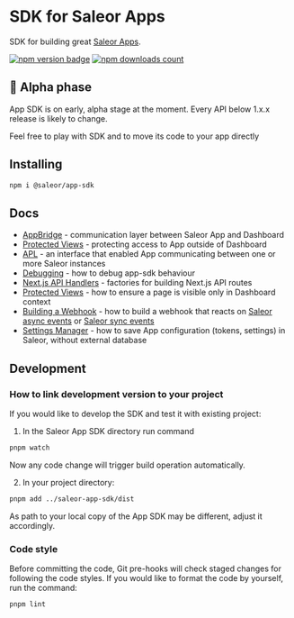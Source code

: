 # SDK for Saleor Apps

SDK for building great [Saleor Apps](https://github.com/saleor/apps).

<div>

[![npm version badge](https://img.shields.io/npm/v/@saleor/app-sdk)](https://www.npmjs.com/package/@saleor/app-sdk)
[![npm downloads count](https://img.shields.io/npm/dt/@saleor/app-sdk)](https://www.npmjs.com/package/@saleor/app-sdk)

</div>

## 🚨 Alpha phase

App SDK is on early, alpha stage at the moment. Every API below 1.x.x release is likely to change.

Feel free to play with SDK and to move its code to your app directly

## Installing

```bash
npm i @saleor/app-sdk
```

## Docs

- [AppBridge](./docs/app-bridge.md) - communication layer between Saleor App and Dashboard
- [Protected Views](./docs/protected-views.md) - protecting access to App outside of Dashboard
- [APL](./docs/apl.md) - an interface that enabled App communicating between one or more Saleor instances
- [Debugging](./docs/debugging.md) - how to debug app-sdk behaviour
- [Next.js API Handlers](./docs/api-handlers.md) - factories for building Next.js API routes
- [Protected Views](./docs/protected-views.md) - how to ensure a page is visible only in Dashboard context
- [Building a Webhook](./docs/saleor-webhook.md) - how to build a webhook that reacts on [Saleor async events](https://docs.saleor.io/docs/3.x/developer/extending/apps/asynchronous-webhooks) or [Saleor sync events](https://docs.saleor.io/docs/3.x/developer/extending/apps/synchronous-webhooks/key-concepts)
- [Settings Manager](./docs/settings-manager.md) - how to save App configuration (tokens, settings) in Saleor, without external database

## Development

### How to link development version to your project

If you would like to develop the SDK and test it with existing project:

1. In the Saleor App SDK directory run command

```bash
pnpm watch
```

Now any code change will trigger build operation automatically.

2. In your project directory:

```bash
pnpm add ../saleor-app-sdk/dist
```

As path to your local copy of the App SDK may be different, adjust it accordingly.

### Code style

Before committing the code, Git pre-hooks will check staged changes for
following the code styles. If you would like to format the code by yourself, run
the command:

```bash
pnpm lint
```
